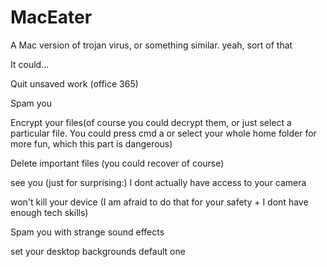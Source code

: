 # MacEater
A Mac version of trojan virus, or something similar. yeah, sort of that

It could...

Quit unsaved work (office 365)

Spam you

Encrypt your files(of course you could decrypt them, or just select a particular file. You could press cmd a or select your whole home folder for more fun, which this part is dangerous)

Delete important files (you could recover of course)

see you (just for surprising:) I dont actually have access to your camera

won't kill your device (I am afraid to do that for your safety + I dont have enough tech skills)

Spam you with strange sound effects

set your desktop backgrounds default one
